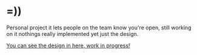 # =))

Personal project it lets people on the team know you're open, still working on it nothings really implemented yet just the design.

[You can see the design in here, work in progress!](https://xd.adobe.com/view/00606449-4929-48f4-8217-7142d9150017-5533/)
